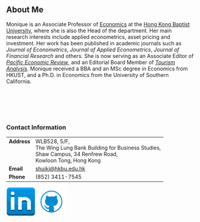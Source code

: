 ## About Me 

Monique is an Associate Professor of [Economics](https://econ.hkbu.edu.hk/eng/main/Index) at the [Hong Kong Baptist University](https://bus.hkbu.edu.hk/eng/bus/main/Index), where she is also the Head of the department. Her main research interests include applied econometrics, asset pricing and investment. Her work has been published in academic journals such as *Journal of Econometrics*, *Journal of Applied Econometrics*, *Journal of Financial Research* and others. She is now serving as an Associate Editor of [*Pacific Economic Review*](https://onlinelibrary.wiley.com/journal/14680106), and an Editorial Board Member of [*Tourism Analysis*](https://cognizantcommunication.com/publication/tourism-analysis-an-interdisciplinary-tourism-hospitality-journal/). Monique received a BBA and an MSc degree in Economics from HKUST, and a Ph.D. in Economics from the University of Southern California. 

<br/><br/> 
<br/><br/> 


### Contact Information

|              |                   | 
|:-------------|:------------------|
| **Address** <br /><br /><br /><br /> | WLB528, 5/F, <br />The Wing Lung Bank Building for Business Studies, <br />Shaw Campus, 34 Renfrew Road, <br />Kowloon Tong, Hong Kong| 
| **Email**    | <shuiki@hkbu.edu.hk>   | 
| **Phone**    | (852) 3411-7545     | 
  


<a href = "https://hk.linkedin.com/in/monique-wan-93a668122"><img src = "in.png" width = "78"/></a>
<a href = "https://github.com/Monique-Wan"><img src = "github.png" width = "78"/></a>


